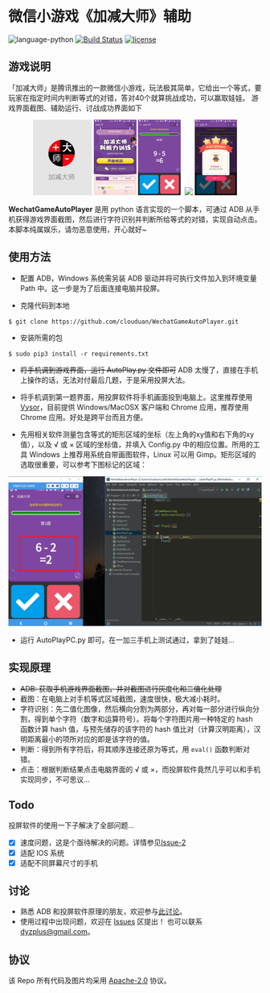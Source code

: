 # 微信小游戏《加减大师》辅助
![language-python](https://img.shields.io/badge/language-python-blue.svg)
[![Build Status](https://travis-ci.org/clouduan/WechatGameAutoPlayer.svg?branch=master)](https://travis-ci.org/clouduan/WechatGameAutoPlayer)
[![license](https://img.shields.io/github/license/clouduan/WechatGameAutoPlayer.svg)](https://github.com/clouduan/WechatGameAutoPlayer/blob/master/LICENSE)

## 游戏说明
「加减大师」是腾讯推出的一款微信小游戏，玩法极其简单，它给出一个等式，要玩家在指定时间内判断等式的对错，答对40个就算挑战成功，可以赢取娃娃。
游戏界面截图、辅助运行、讨战成功界面如下

<div align="center">
    <img src="./Images/PlusSubstractMaster1.jpg" height="150">
    <img src="./Images/PlusSubstractMaster2.jpg" height="150">
    <img src="./Images/PlusSubstractMaster3.png" height="150"> 
    <img src="./Images/PlusSubstractMaster4.gif" height="150">
    <img src="./Images/Succeed.jpg" height="150">
</div>

**WechatGameAutoPlayer** 是用 python 语言实现的一个脚本，可通过 ADB 从手机获得游戏界面截图，然后进行字符识别并判断所给等式的对错，实现自动点击。本脚本纯属娱乐，请勿恶意使用，开心就好~

## 使用方法
+ 配置 ADB，Windows 系统需另装 ADB 驱动并将可执行文件加入到环境变量 Path 中。这一步是为了后面连接电脑并投屏。

+ 克隆代码到本地
```
$ git clone https://github.com/clouduan/WechatGameAutoPlayer.git
```

+ 安装所需的包
```
$ sudo pip3 install -r requirements.txt
```
+ ~~将手机调到游戏界面，运行 AutoPlay.py 文件即可~~ ADB 太慢了，直接在手机上操作的话，无法对付最后几题，于是采用投屏大法。

+ 将手机调到第一题界面，用投屏软件将手机画面投到电脑上。这里推荐使用 [Vysor](https://vysor.io/)，目前提供 Windows/MacOSX 客户端和 Chrome 应用，推荐使用 Chrome 应用。好处是跨平台而且方便。

+ 先用相关软件测量包含等式的矩形区域的坐标（左上角的xy值和右下角的xy值），以及 √ 或 × 区域的坐标值，并填入 Config.py 中的相应位置。所用的工具 Windows 上推荐用系统自带画图软件，Linux 可以用 Gimp。矩形区域的选取很重要，可以参考下图标记的区域：

![Projection](./Images/Projection.png)

+ 运行 AutoPlayPC.py 即可。在一加三手机上测试通过，拿到了娃娃...

## 实现原理
+ ~~ADB: 获取手机游戏界面截图，并对截图进行灰度化和二值化处理~~
+ 截图：在电脑上对手机等式区域截图，速度很快，极大减小耗时。
+ 字符识别：先二值化图像，然后横向分割为两部分，再对每一部分进行纵向分割，得到单个字符（数字和运算符号）。将每个字符图片用一种特定的 hash 函数计算 hash 值，与预先储存的该字符的 hash 值比对（计算汉明距离），汉明距离最小的项所对应的即是该字符的值。
+ 判断：得到所有字符后，将其顺序连接还原为等式，用 `eval()` 函数判断对错。
+ 点击：根据判断结果点击电脑界面的 √ 或 ×，而投屏软件竟然几乎可以和手机实现同步，不可思议...

## Todo
投屏软件的使用一下子解决了全部问题...
- [x] 速度问题，这是个亟待解决的问题。详情参见[Issue-2](https://github.com/clouduan/WechatGameAutoPlayer/issues/2)
- [x] 适配 IOS 系统
- [x] 适配不同屏幕尺寸的手机

## 讨论
- 熟悉 ADB 和投屏软件原理的朋友，欢迎参与[此讨论](https://github.com/clouduan/WechatGameAutoPlayer/issues/2)。
- 使用过程中出现问题，欢迎在 [Issues](https://github.com/clouduan/WechatGameAutoPlayer/issues/) 区提出！ 也可以联系 dyzplus@gmail.com。

## 协议
该 Repo 所有代码及图片均采用 [Apache-2.0](https://github.com/clouduan/WechatGameAutoPlayer/blob/master/LICENSE) 协议。
